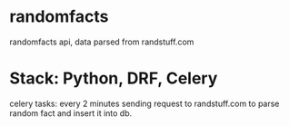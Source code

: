 # randomfacts
randomfacts api, data parsed from randstuff.com

# Stack: Python, DRF, Celery
celery tasks: every 2 minutes sending request to randstuff.com to parse random fact and insert it into db.
